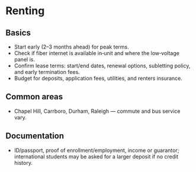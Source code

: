 # Renting

Basics
------

* Start early (2–3 months ahead) for peak terms.
* Check if fiber internet is available in‑unit and where the low‑voltage panel is.
* Confirm lease terms: start/end dates, renewal options, subletting policy, and early termination fees.
* Budget for deposits, application fees, utilities, and renters insurance.

Common areas
------------

* Chapel Hill, Carrboro, Durham, Raleigh — commute and bus service vary.

Documentation
-------------

* ID/passport, proof of enrollment/employment, income or guarantor; international students may be asked for a larger deposit if no credit history.
